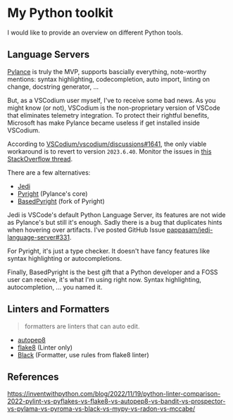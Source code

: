 # My Python toolkit

<!-- tl;dr starts -->

I would like to provide an overview on different Python tools.

<!-- tl;dr ends -->

## Language Servers

[Pylance](https://github.com/microsoft/pylance-release) is truly the MVP, supports bascially everything, note-worthy mentions: syntax highlighting, codecompletion, auto import, linting on change, docstring generator, ...

But, as a VSCodium user myself, I've to receive some bad news. As you might know (or not), VSCodium is the non-proprietary version of VSCode that eliminates telemetry integration. To protect their rightful benefits, Microsoft has make Pylance became useless if get installed inside VSCodium.

According to [VSCodium/vscodium/discussions#1641](https://github.com/VSCodium/vscodium/discussions/1641), the only viable workaround is to revert to version `2023.6.40`. Monitor the issues in [this StackOverflow thread](https://stackoverflow.com/q/75345501/9122512).

There are a few alternatives:

- [Jedi](https://github.com/pappasam/jedi-language-server)
- [Pyright](https://github.com/microsoft/pyright) (Pylance's core)
- [BasedPyright](https://github.com/detachhead/basedpyright/) (fork of Pyright)

Jedi is VSCode's default Python Language Server, its features are not wide as Pylance's but still it's enough. Sadly there is a bug that duplicates hints when hovering over artifacts. I've posted GitHub Issue [pappasam/jedi-language-server#331](https://github.com/pappasam/jedi-language-server/issues/331).

For Pyright, it's just a type checker. It doesn't have fancy features like syntax highlighting or autocompletions.

Finally, BasedPyright is the best gift that a Python developer and a FOSS user can receive, it's what I'm using right now. Syntax highlighting, autocompletion, ... you named it.

## Linters and Formatters

> formatters are linters that can auto edit.

- [autopep8](https://github.com/microsoft/vscode-autopep8)
- [flake8](https://flake8.pycqa.org/en/latest/) (Linter only)
- [Black](https://github.com/psf/black) (Formatter, use rules from flake8 linter)

## References

https://inventwithpython.com/blog/2022/11/19/python-linter-comparison-2022-pylint-vs-pyflakes-vs-flake8-vs-autopep8-vs-bandit-vs-prospector-vs-pylama-vs-pyroma-vs-black-vs-mypy-vs-radon-vs-mccabe/
